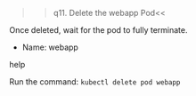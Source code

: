 >>q11. Delete the webapp Pod<<

Once deleted, wait for the pod to fully terminate.

- Name: webapp 


help

Run the command: `kubectl delete pod webapp`